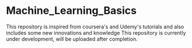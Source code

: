 # Machine_Learning_Basics
This repository is inspired from coursera's and Udemy's tutorials and also includes some new innovations and knowledge 
This repository is currently under development, will be uploaded after completion.
